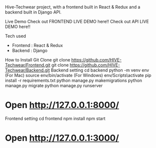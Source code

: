 Hive-Techwear project, with a frontend built in React & Redux and a backend built in Django API.

Live Demo
Check out FRONTEND LIVE DEMO here!! Check out API LIVE DEMO here!!

Tech used
* Frontend : React & Redux
* Backend : Django

How to Install
Git Clone
git clone https://github.com/HIVE-Techwear/Frontend.git
git clone https://github.com/HIVE-Techwear/Backend.git
Backend setting
cd backend
python -m venv env
(For Mac) source env/bin/activate
(For Windows) env/Scripts\activate
pip install -r requirements.txt
python manage.py makemigrations
python manage.py migrate
python manage.py runserver
# Open http://127.0.0.1:8000/
Frontend setting
cd frontend
npm install
npm start
# Open http://127.0.0.1:3000/

